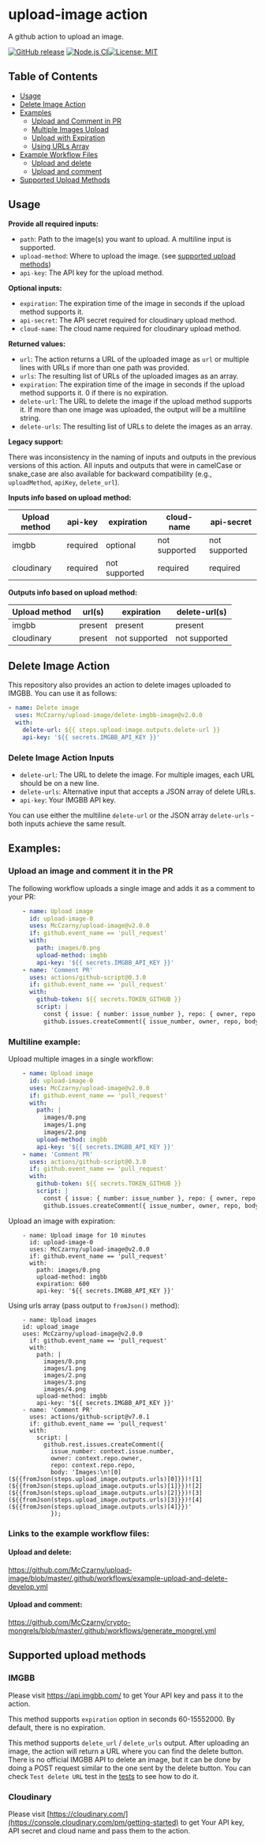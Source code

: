 # upload-image action
A github action to upload an image.

[![GitHub release](https://img.shields.io/github/v/release/McCzarny/upload-image)](https://github.com/McCzarny/upload-image/releases)
[![Node.js CI](https://github.com/McCzarny/upload-image/actions/workflows/node.js.yml/badge.svg)](https://github.com/McCzarny/upload-image/actions/workflows/node.js.yml)[![License: MIT](https://img.shields.io/badge/License-MIT-yellow.svg)](https://opensource.org/licenses/MIT)

## Table of Contents
- [Usage](#usage)
- [Delete Image Action](#delete-image-action)
- [Examples](#examples)
  - [Upload and Comment in PR](#upload-an-image-and-comment-it-in-the-pr)
  - [Multiple Images Upload](#multiline-example)
  - [Upload with Expiration](#upload-an-image-with-expiration)
  - [Using URLs Array](#using-urls-array)
- [Example Workflow Files](#links-to-the-example-workflow-files)
  - [Upload and delete](#upload-and-delete)
  - [Upload and comment](#upload-and-comment)
- [Supported Upload Methods](#supported-upload-methods)

## Usage

**Provide all required inputs:**

- `path`: Path to the image(s) you want to upload. A multiline input is supported.
- `upload-method`: Where to upload the image. (see [supported upload methods](#supported-upload-methods))
- `api-key`: The API key for the upload method.

**Optional inputs:**

- `expiration`: The expiration time of the image in seconds if the upload method supports it.
- `api-secret`: The API secret required for cloudinary upload method.
- `cloud-name`: The cloud name required for cloudinary upload method.

**Returned values:**

- `url`: The action returns a URL of the uploaded image as `url` or multiple lines with URLs if more than one path was provided.
- `urls`: The resulting list of URLs of the uploaded images as an array.
- `expiration`: The expiration time of the image in seconds if the upload method supports it. 0 if there is no expiration.
- `delete-url`: The URL to delete the image if the upload method supports it. If more than one image was uploaded, the output will be a multiline string.
- `delete-urls`: The resulting list of URLs to delete the images as an array.

**Legacy support:**

There was inconsistency in the naming of inputs and outputs in the previous versions of this action. All inputs and outputs that were in camelCase or snake_case are also available for backward compatibility (e.g., `uploadMethod`, `apiKey`, `delete_url`).

**Inputs info based on upload method:**

| Upload method | api-key  | expiration    | cloud-name    | api-secret    | 
| ------------- | -------- | ------------- | ------------- | ------------- |
| imgbb         | required | optional      | not supported | not supported |
| cloudinary    | required | not supported | required      | required      |

**Outputs info based on upload method:**

| Upload method | url(s)   | expiration   | delete-url(s) |
| ------------- | -------- | ------------ | ------------- |
| imgbb         | present | present       | present       |
| cloudinary    | present | not supported | not supported |

## Delete Image Action

This repository also provides an action to delete images uploaded to IMGBB. You can use it as follows:

```yaml
- name: Delete image
  uses: McCzarny/upload-image/delete-imgbb-image@v2.0.0
  with:
    delete-url: ${{ steps.upload-image.outputs.delete-url }}
    api-key: '${{ secrets.IMGBB_API_KEY }}'
```

### Delete Image Action Inputs

- `delete-url`: The URL to delete the image. For multiple images, each URL should be on a new line.
- `delete-urls`: Alternative input that accepts a JSON array of delete URLs.
- `api-key`: Your IMGBB API key.

You can use either the multiline `delete-url` or the JSON array `delete-urls` - both inputs achieve the same result.

## Examples:
### Upload an image and comment it in the PR
The following workflow uploads a single image and adds it as a comment to your PR:
```yaml
    - name: Upload image
      id: upload-image-0
      uses: McCzarny/upload-image@v2.0.0
      if: github.event_name == 'pull_request'
      with:
        path: images/0.png
        upload-method: imgbb
        api-key: '${{ secrets.IMGBB_API_KEY }}'
    - name: 'Comment PR'
      uses: actions/github-script@0.3.0
      if: github.event_name == 'pull_request'
      with:
        github-token: ${{ secrets.TOKEN_GITHUB }}
        script: |
          const { issue: { number: issue_number }, repo: { owner, repo }  } = context;
          github.issues.createComment({ issue_number, owner, repo, body: 'Uploaded image:\n![0](${{steps.upload-image-0.outputs.url}})'});
```

### Multiline example:
Upload multiple images in a single workflow:

```yaml
    - name: Upload image
      id: upload-image-0
      uses: McCzarny/upload-image@v2.0.0
      if: github.event_name == 'pull_request'
      with:
        path: |
          images/0.png
          images/1.png
          images/2.png
        upload-method: imgbb
        api-key: '${{ secrets.IMGBB_API_KEY }}'
    - name: 'Comment PR'
      uses: actions/github-script@0.3.0
      if: github.event_name == 'pull_request'
      with:
        github-token: ${{ secrets.TOKEN_GITHUB }}
        script: |
          const { issue: { number: issue_number }, repo: { owner, repo }  } = context;
          github.issues.createComment({ issue_number, owner, repo, body: 'Uploaded images:\n${{steps.upload-image-0.outputs.url}}'});
```

Upload an image with expiration:
```
    - name: Upload image for 10 minutes
      id: upload-image-0
      uses: McCzarny/upload-image@v2.0.0
      if: github.event_name == 'pull_request'
      with:
        path: images/0.png
        upload-method: imgbb
        expiration: 600
        api-key: '${{ secrets.IMGBB_API_KEY }}'
```

Using urls array (pass output to `fromJson()` method):
```
    - name: Upload images
    id: upload_image
    uses: McCzarny/upload-image@v2.0.0
      if: github.event_name == 'pull_request'
      with:
        path: |
          images/0.png
          images/1.png
          images/2.png
          images/3.png
          images/4.png
        upload-method: imgbb
        api-key: '${{ secrets.IMGBB_API_KEY }}'
    - name: 'Comment PR'
      uses: actions/github-script@v7.0.1
      if: github.event_name == 'pull_request'
      with:
        script: |
          github.rest.issues.createComment({
            issue_number: context.issue.number,
            owner: context.repo.owner,
            repo: context.repo.repo,
            body: 'Images:\n![0](${{fromJson(steps.upload_image.outputs.urls)[0]}})![1](${{fromJson(steps.upload_image.outputs.urls)[1]}})![2](${{fromJson(steps.upload_image.outputs.urls)[2]}})![3](${{fromJson(steps.upload_image.outputs.urls)[3]}})![4](${{fromJson(steps.upload_image.outputs.urls)[4]}})'
            });
```

### Links to the example workflow files:

#### Upload and delete:
https://github.com/McCzarny/upload-image/blob/master/.github/workflows/example-upload-and-delete-develop.yml

#### Upload and comment:
https://github.com/McCzarny/crypto-mongrels/blob/master/.github/workflows/generate_mongrel.yml

## Supported upload methods

### IMGBB
Please visit https://api.imgbb.com/ to get Your API key and pass it to the action.

This method supports `expiration` option in seconds 60-15552000. By default, there is no expiration.

This method supports `delete_url` / `delete_urls` output. After uploading an image, the action will return a URL where you can find the delete button. There is no official IMGBB API to delete an image, but it can be done by doing a POST request similar to the one sent by the delete button. You can check `Test delete URL` test in the [tests](https://github.com/McCzarny/upload-image/blob/master/test/uploadImage.test.js) to see how to do it.

### Cloudinary
Please visit [https://cloudinary.com/](https://console.cloudinary.com/pm/getting-started) to get Your API key, API secret and cloud name and pass them to the action.
